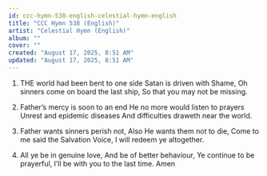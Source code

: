 ```yaml
---
id: ccc-hymn-538-english-celestial-hymn-english
title: "CCC Hymn 538 (English)"
artist: "Celestial Hymn (English)"
album: ""
cover: ""
created: "August 17, 2025, 8:51 AM"
updated: "August 17, 2025, 8:51 AM"
---
```


1.  THE world had been bent to one side
Satan is driven with Shame,
Oh sinners come on 
board the last ship,
So that you may not be missing.

2.  Father’s mercy is soon to an end
He no more would listen to prayers
Unrest and epidemic diseases
And difficulties
draweth near the world.

3.  Father wants sinners perish not,
Also He wants them not to die,
Come to me said the Salvation Voice,
I will redeem ye altogether.

4.  All ye be in genuine love,
And be of better behaviour,
Ye continue to be prayerful,
I’ll be with you to the last time. 
 Amen